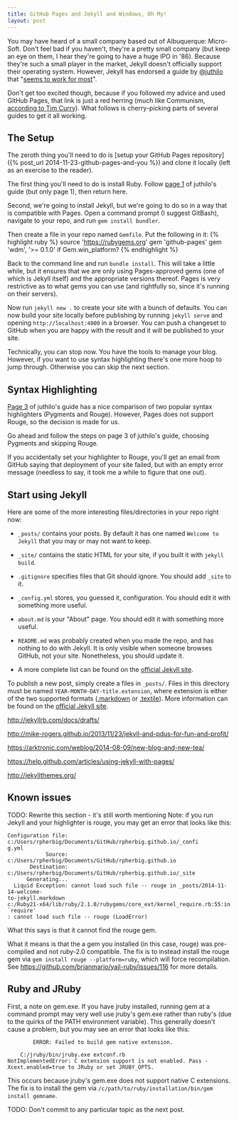 ```yaml
---
title: GitHub Pages and Jekyll and Windows, Oh My!
layout: post
---
```


You may have heard of a small company based out of Albuquerque: Micro-Soft. Don't feel bad if you haven't, they're a pretty small company (but keep an eye on them, I hear they're going to have a huge IPO in '86). Because they're such a small player in the market, Jekyll doesn't officially support their operating system. However, Jekyll has endorsed a guide by [@juthilo](https://twitter.com/juthilo) that "[seems to work for most](http://jekyll-windows.juthilo.com/)".

Don't get too excited though, because if you followed my advice and used GitHub Pages, that link is just a red herring (much like Communism, [according to Tim Curry](http://www.imdb.com/title/tt0088930/quotes)). What follows is cherry-picking parts of several guides to get it all working.

## The Setup

The zeroth thing you'll need to do is [setup your GitHub Pages repository]({% post_url 2014-11-23-github-pages-and-you %}) and clone it locally (left as an exercise to the reader).

The first thing you'll need to do is install Ruby. Follow [page 1](http://jekyll-windows.juthilo.com/1-ruby-and-devkit/) of juthilo's guide (but only page 1), then return here.

Second, we're going to install Jekyll, but we're going to do so in a way that is compatible with Pages. Open a command prompt (I suggest GitBash), navigate to your repo, and run `gem install bundler`.

Then create a file in your repo named `Gemfile`. Put the following in it:
{% highlight ruby %}
source 'https://rubygems.org'
gem 'github-pages'
gem 'wdm', '>= 0.1.0' if Gem.win_platform?
{% endhighlight %}

Back to the command line and run `bundle install`. This will take a little while, but it ensures that we are only using Pages-approved gems (one of which is Jekyll itself) and the appropriate versions thereof. Pages is very restrictive as to what gems you can use (and rightfully so, since it's running on their servers).

Now run `jekyll new .` to create your site with a bunch of defaults. You can now build your site locally before publishing by running `jekyll serve` and opening `http://localhost:4000` in a browser. You can push a changeset to GitHub when you are happy with the result and it will be published to your site.

Technically, you can stop now. You have the tools to manage your blog. However, if you want to use syntax highlighting there's one more hoop to jump through. Otherwise you can skip the next section.

## Syntax Highlighting

[Page 3](http://jekyll-windows.juthilo.com/3-syntax-highlighting/) of juthilo's guide has a nice comparison of two popular syntax highlighters (Pygments and Rouge). However, Pages does not support Rouge, so the decision is made for us.

Go ahead and follow the steps on page 3 of juthilo's guide, choosing Pygments and skipping Rouge.

If you accidentally set your highlighter to Rouge, you'll get an email from GitHub saying that deployment of your site failed, but with an empty error message (needless to say, it took me a while to figure that one out).

## Start using Jekyll

Here are some of the more interesting files/directories in your repo right now:

* `_posts/` contains your posts. By default it has one named `Welcome to Jekyll` that you may or may not want to keep.

* `_site/` contains the static HTML for your site, if you built it with `jekyll build`.

* `.gitignore` specifies files that Git should ignore. You should add `_site` to it.

* `_config.yml` stores, you guessed it, configuration. You should edit it with something more useful.

* `about.md` is your "About" page. You should edit it with something more useful.

* `README.md` was probably created when you made the repo, and has nothing to do with Jekyll. It is only visible when someone browses GitHub, not your site. Nonetheless, you should update it.

* A more complete list can be found on the [official Jekyll site](http://jekyllrb.com/docs/structure/).

To publish a new post, simply create a files in `_posts/`. Files in this directory must be named `YEAR-MONTH-DAY-title.extension`, where extension is either of the two supported formats ([.markdown](http://daringfireball.net/projects/markdown/) or [.textile](http://redcloth.org/textile)). More information can be found on the [official Jekyll site](http://jekyllrb.com/docs/posts/).




http://jekyllrb.com/docs/drafts/

http://mike-rogers.github.io/2013/11/23/jekyll-and-pdus-for-fun-and-profit/

https://arktronic.com/weblog/2014-08-09/new-blog-and-new-tea/

https://help.github.com/articles/using-jekyll-with-pages/


http://jekyllthemes.org/

## Known issues

TODO: Rewrite this section - it's still worth mentioning
Note: if you run Jekyll and your highlighter is rouge, you may get an error that looks like this:

~~~
Configuration file: c:/Users/rpherbig/Documents/GitHub/rpherbig.github.io/_confi
g.yml
            Source: c:/Users/rpherbig/Documents/GitHub/rpherbig.github.io
       Destination: c:/Users/rpherbig/Documents/GitHub/rpherbig.github.io/_site
      Generating...
  Liquid Exception: cannot load such file -- rouge in _posts/2014-11-14-welcome-
to-jekyll.markdown
c:/Ruby21-x64/lib/ruby/2.1.0/rubygems/core_ext/kernel_require.rb:55:in `require'
: cannot load such file -- rouge (LoadError)
~~~

What this says is that it cannot find the rouge gem.

What it means is that the a gem you installed (in this case, rouge) was pre-compiled and not ruby-2.0 compatible. The fix is to instead install the rouge gem via `gem install rouge --platform=ruby`, which will force recompilation. See https://github.com/brianmario/yajl-ruby/issues/116 for more details.

## Ruby and JRuby

First, a note on gem.exe. If you have jruby installed, running gem at a command prompt may very well use jruby's gem.exe rather than ruby's (due to the quirks of the PATH environment variable). This generally doesn't cause a problem, but you may see an error that looks like this:

~~~
        ERROR: Failed to build gem native extension.

    C:/jruby/bin/jruby.exe extconf.rb
NotImplementedError: C extension support is not enabled. Pass -Xcext.enabled=true to JRuby or set JRUBY_OPTS.
~~~

This occurs because jruby's gem.exe does not support native C extensions. The fix is to install the gem via `/c/path/to/ruby/installation/bin/gem install gemname`.


TODO: Don't commit to any particular topic as the next post.
